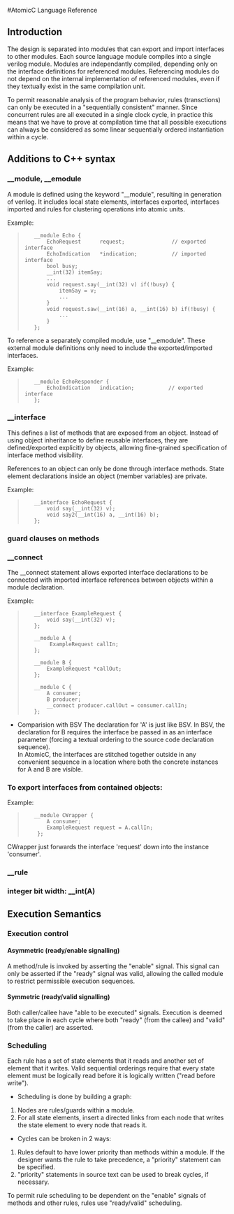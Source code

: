 
#AtomicC Language Reference

## Introduction
The design is separated into modules that can export and import interfaces to other modules.
Each source language module compiles into a single verilog module.  Modules are independantly
compiled, depending only on the interface definitions for referenced modules.
Referencing modules do not depend on the internal implementation of referenced modules,
even if they textually exist in the same compilation unit.

To permit reasonable analysis of the program behavior, rules (transctions) can only be
executed in a "sequentially consistent" manner.  Since concurrent rules are all executed in a
single clock cycle, in practice this means that we have to prove at compilation time that
all possible executions can always be considered as some linear sequentially ordered instantiation
within a cycle.

## Additions to C++ syntax

### __module, __emodule
A module is defined using the keyword "__module", resulting in generation of verilog.
It includes local state elements, interfaces exported, interfaces imported
and rules for clustering operations into atomic units.

Example:
>        __module Echo {
>            EchoRequest      request;               // exported interface
>            EchoIndication   *indication;           // imported interface
>            bool busy;
>            __int(32) itemSay;
>            ...
>            void request.say(__int(32) v) if(!busy) {
>                itemSay = v;
>                ...
>            }
>            void request.saw(__int(16) a, __int(16) b) if(!busy) {
>                ...
>            }
>        };

To reference a separately compiled module, use "__emodule".  These external
module definitions only need to include the exported/imported interfaces.

Example:
>        __module EchoResponder {
>            EchoIndication   indication;           // exported interface
>        };

### __interface
This defines a list of methods that are exposed from an object.  Instead of using object
inheritance to define reusable interfaces, they are defined/exported explicitly by
objects, allowing fine-grained specification of interface method visibility.

References to an object can only be done through interface methods.  State element
declarations inside an object (member variables) are private.

Example:
>        __interface EchoRequest {
>            void say(__int(32) v);
>            void say2(__int(16) a, __int(16) b);
>        };

### guard clauses on methods

### __connect
The __connect statement allows exported interface declarations to be connected
with imported interface references between objects within a module declaration.

Example:
>        __interface ExampleRequest {
>            void say(__int(32) v);
>        };
>
>        __module A {
>             ExampleRequest callIn;
>        };
>
>        __module B {
>            ExampleRequest *callOut;
>        };
>
>        __module C {
>            A consumer;
>            B producer;
>            __connect producer.callOut = consumer.callIn;
>        };

* Comparision with BSV
    The declaration for 'A' is just like BSV.
    In BSV, the declaration for B requires the interface be passed in as
    an interface parameter (forcing a textual ordering to the source code
    declaration sequence).
    <br>
    In AtomicC, the interfaces are stitched together outside in any
    convenient sequence in a location where both the concrete instances
    for A and B are visible.

### To export interfaces from contained objects:

Example:
>        __module CWrapper {
>            A consumer;
>            ExampleRequest request = A.callIn;
>         };

CWrapper just forwards the interface 'request' down into the instance 'consumer'.

### __rule

### integer bit width: __int(A)

## Execution Semantics

### Execution control
#### Asymmetric (ready/enable signalling)
A method/rule is invoked by asserting the "enable" signal.  This signal can only be
asserted if the "ready" signal was valid, allowing the called module to restrict
permissible execution sequences.

#### Symmetric (ready/valid signalling)
Both caller/callee have "able to be executed" signals.  Execution is deemed to take
place in each cycle where both "ready" (from the callee) and "valid" (from the caller)
are asserted.

### Scheduling
Each rule has a set of state elements that it reads and another set of element that it writes.
Valid sequential orderings require that every state element must be logically read before it is logically
written ("read before write").

* Scheduling is done by building a graph:
1. Nodes are rules/guards within a module.
2. For all state elements, insert a directed links from each node that writes the state element to every node that reads it.

* Cycles can be broken in 2 ways:
1. Rules default to have lower priority than methods within a module.  If the designer wants the rule to take precedence, a "priority" statement can be specified.
2. "priority" statements in source text can be used to break cycles, if necessary.

To permit rule scheduling to be dependent on the "enable" signals of methods and other rules, rules use "ready/valid" scheduling.

